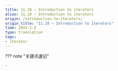 ```yaml
---
title: 11.18 — Introduction to iterators
alias: 11.18 — Introduction to iterators
origin: /introduction-to-iterators/
origin_title: "11.18 — Introduction to iterators"
time: 2022-1-2
type: translation
tags:
- iterator
---
```


??? note "关键点速记"
	
	- 